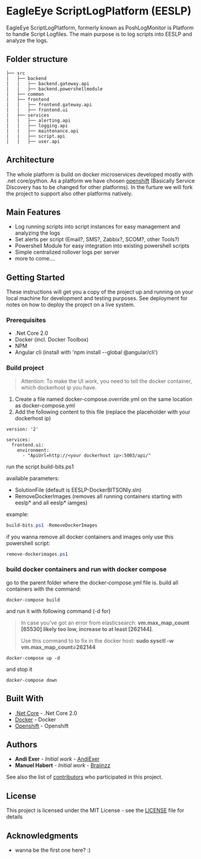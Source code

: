 # EagleEye ScriptLogPlatform (EESLP)

EagleEye ScriptLogPlatform, formerly known as PoshLogMonitor is Platform to handle Script Logfiles. The main purpose is to log scripts into EESLP and analyze the logs.

## Folder structure
```
├── src
|   ├── backend
|   |   ├── backend.gateway.api
|   |   ├── backend.powershellmodule
|   ├── common
|   ├── frontend
|   |   ├── frontend.gateway.api
|   |   ├── frontend.ui
|   ├── services
|   |   ├── alerting.api
|   |   ├── logging.api
|   |   ├── maintenance.api
|   |   ├── script.api
|   |   ├── user.api
```

## Architecture

The whole platform is build on docker microservices developed mostly with .net core/python. As a platform we have chosen [openshift](https://www.openshift.org/) (Basically Service Discovery has to be changed for other platforms). In the furture we will fork the project to support also other platforms natively.

## Main Features

- Log running scripts into script instances for easy management and analyzing the logs
- Set alerts per script (Email?, SMS?, Zabbix?, SCOM?, other Tools?)
- Powershell Module for easy integration into existing powershell scripts
- Simple centralized rollover logs per server
- more to come....

## Getting Started

These instructions will get you a copy of the project up and running on your local machine for development and testing purposes. See deployment for notes on how to deploy the project on a live system.

### Prerequisites

- .Net Core 2.0
- Docker (incl. Docker Toolbox)
- NPM
- Angular cli (install with 'npm install --global @angular/cli')

### Build project

> Attention: To make the UI work, you need to tell the docker container, which dockerhost ip you have.

1. Create a file named docker-compose.override.yml on the same location as docker-compose.yml
1. Add the following content to this file (replace the placeholder with your dockerhost ip)

```
version: '2'

services:
  frontend.ui:
    environment:
      - "ApiUrl=http://<your dockerhost ip>:5003/api/"
```

run the script build-bits.ps1

available parameters:

- SolutionFile (default is EESLP-DockerBITSONly.sln)
- RemoveDockerImages (removes all running containers starting with eeslp* and all eeslp* iamges)

example:

```powershell
build-bits.ps1 -RemoveDockerImages
```

if you wanna remove all docker containers and images only use this powershell script:

```powershell
remove-dockerimages.ps1
```

### build docker containers and run with docker compose

go to the parent folder where the docker-compose.yml file is. build all containers with the command:

```
docker-compose build
```

and run it with following command (-d for)

> In case you've got an error from elasticsearch: **vm.max_map_count [65530] likely too low, increase to at least [262144]**.<p>Use this command to to fix in the docker host: **sudo sysctl -w vm.max_map_count=262144**

```
docker-compose up -d 
```

and stop it

```
docker-compose down
```

## Built With

* [.Net Core](https://www.microsoft.com/net/download/core) - .Net Core 2.0
* [Docker](https://www.docker.com/) - Docker
* [Openshift](https://openshift.org/) - Openshift

## Authors

* **Andi Exer** - *Initial work* - [AndiExer](https://github.com/AndiExer)
* **Manuel Habert** - *Initial work* - [Braiinzz](https://github.com/braiinzz)

See also the list of [contributors](https://github.com/andiexer/eagleeye-scriptlogplatform/contributors) who participated in this project.

## License

This project is licensed under the MIT License - see the [LICENSE](LICENSE) file for details

## Acknowledgments

- wanna be the first one here? :)
